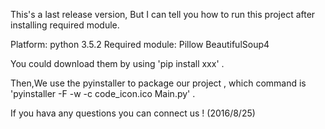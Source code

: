 This's a last release version,
But I can tell you how to run this project after installing required module.

Platform:
	python 3.5.2
Required module:
	Pillow
	BeautifulSoup4
	
You could download them by using 'pip install xxx' .

Then,We use the pyinstaller to package our project , 
which command is 'pyinstaller -F -w -c code_icon.ico Main.py' .


If you hava any questions you can connect us ! (2016/8/25)

